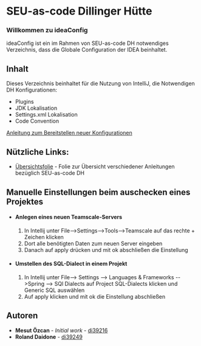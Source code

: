 # SEU-as-code Dillinger Hütte


### Willkommen zu ideaConfig


ideaConfig ist ein im Rahmen von SEU-as-code DH notwendiges Verzeichnis, dass die Globale Configuration der IDEA beinhaltet.

## Inhalt
Dieses Verzeichnis beinhaltet für die Nutzung von IntelliJ, die Notwendigen DH Konfigurationen:
* Plugins
* JDK Lokalisation
* Settings.xml Lokalisation
* Code Convention

 [Anleitung zum Bereitstellen neuer Konfigurationen](http://confluence.int.shsservices.de/pages/viewpage.action?pageId=90124606)


## Nützliche Links:

* [Übersichtsfolie](http://confluence.dillinger.de/display/tistw/seu-as-code) - Folie zur Übersicht verschiedener Anleitungen bezüglich SEU-as-code DH

## Manuelle Einstellungen beim auschecken eines Projektes
* #### Anlegen eines neuen Teamscale-Servers
    1. In Intellij unter File-->Settings-->Tools-->Teamscale auf das rechte + Zeichen klicken
    2. Dort alle benötigten Daten zum neuen Server eingeben 
    3. Danach auf apply drücken und mit ok abschließen die Einstellung
* #### Umstellen des SQL-Dialect in einem Projekt
    1. In Intellij unter File--> Settings --> Languages & Frameworks -->Spring --> SQl Dialects auf Project SQL-Dialects klicken und Generic SQL auswählen
    2. Auf apply klicken und mit ok die Einstellung abschließen
## Autoren

* **Mesut Özcan** - *Initial work* - [di39216](https://gitlab.dillinger.de/di39216)
* **Roland Daidone** - [di39249](https://gitlab.dillinger.de/di39249)

